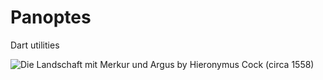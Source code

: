 # Panoptes

Dart utilities



![Die Landschaft mit Merkur und Argus by Hieronymus Cock (circa 1558)
](docs/images/Hieronymus_Cock_Die_Landschaft_mit_Merkur_und_Argus.jpg "Die Landschaft mit Merkur und Argus by Hieronymus Cock (circa 1558)")
